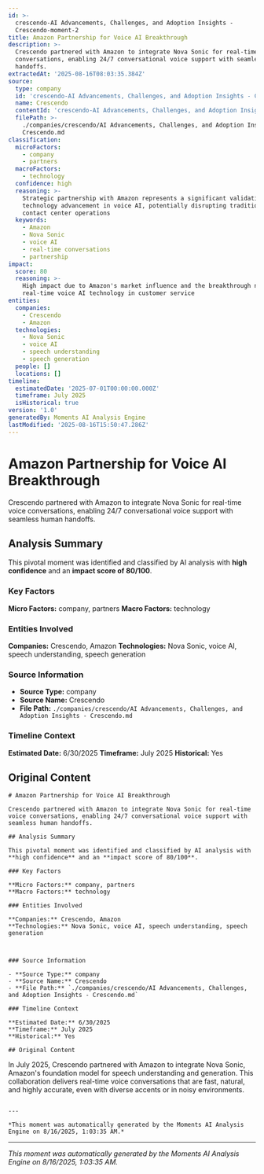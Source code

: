 ```yaml
---
id: >-
  crescendo-AI Advancements, Challenges, and Adoption Insights -
  Crescendo-moment-2
title: Amazon Partnership for Voice AI Breakthrough
description: >-
  Crescendo partnered with Amazon to integrate Nova Sonic for real-time voice
  conversations, enabling 24/7 conversational voice support with seamless human
  handoffs.
extractedAt: '2025-08-16T08:03:35.384Z'
source:
  type: company
  id: 'crescendo-AI Advancements, Challenges, and Adoption Insights - Crescendo'
  name: Crescendo
  contentId: 'crescendo-AI Advancements, Challenges, and Adoption Insights - Crescendo'
  filePath: >-
    ./companies/crescendo/AI Advancements, Challenges, and Adoption Insights -
    Crescendo.md
classification:
  microFactors:
    - company
    - partners
  macroFactors:
    - technology
  confidence: high
  reasoning: >-
    Strategic partnership with Amazon represents a significant validation and
    technology advancement in voice AI, potentially disrupting traditional
    contact center operations
  keywords:
    - Amazon
    - Nova Sonic
    - voice AI
    - real-time conversations
    - partnership
impact:
  score: 80
  reasoning: >-
    High impact due to Amazon's market influence and the breakthrough nature of
    real-time voice AI technology in customer service
entities:
  companies:
    - Crescendo
    - Amazon
  technologies:
    - Nova Sonic
    - voice AI
    - speech understanding
    - speech generation
  people: []
  locations: []
timeline:
  estimatedDate: '2025-07-01T00:00:00.000Z'
  timeframe: July 2025
  isHistorical: true
version: '1.0'
generatedBy: Moments AI Analysis Engine
lastModified: '2025-08-16T15:50:47.286Z'
---
```

# Amazon Partnership for Voice AI Breakthrough

Crescendo partnered with Amazon to integrate Nova Sonic for real-time voice conversations, enabling 24/7 conversational voice support with seamless human handoffs.

## Analysis Summary

This pivotal moment was identified and classified by AI analysis with **high confidence** and an **impact score of 80/100**.

### Key Factors

**Micro Factors:** company, partners
**Macro Factors:** technology

### Entities Involved

**Companies:** Crescendo, Amazon
**Technologies:** Nova Sonic, voice AI, speech understanding, speech generation



### Source Information

- **Source Type:** company
- **Source Name:** Crescendo
- **File Path:** `./companies/crescendo/AI Advancements, Challenges, and Adoption Insights - Crescendo.md`

### Timeline Context

**Estimated Date:** 6/30/2025
**Timeframe:** July 2025
**Historical:** Yes

## Original Content

```
# Amazon Partnership for Voice AI Breakthrough

Crescendo partnered with Amazon to integrate Nova Sonic for real-time voice conversations, enabling 24/7 conversational voice support with seamless human handoffs.

## Analysis Summary

This pivotal moment was identified and classified by AI analysis with **high confidence** and an **impact score of 80/100**.

### Key Factors

**Micro Factors:** company, partners
**Macro Factors:** technology

### Entities Involved

**Companies:** Crescendo, Amazon
**Technologies:** Nova Sonic, voice AI, speech understanding, speech generation



### Source Information

- **Source Type:** company
- **Source Name:** Crescendo
- **File Path:** `./companies/crescendo/AI Advancements, Challenges, and Adoption Insights - Crescendo.md`

### Timeline Context

**Estimated Date:** 6/30/2025
**Timeframe:** July 2025
**Historical:** Yes

## Original Content

```
In July 2025, Crescendo partnered with Amazon to integrate Nova Sonic, Amazon's foundation model for speech understanding and generation. This collaboration delivers real-time voice conversations that are fast, natural, and highly accurate, even with diverse accents or in noisy environments.
```

---

*This moment was automatically generated by the Moments AI Analysis Engine on 8/16/2025, 1:03:35 AM.*

```

---

*This moment was automatically generated by the Moments AI Analysis Engine on 8/16/2025, 1:03:35 AM.*
